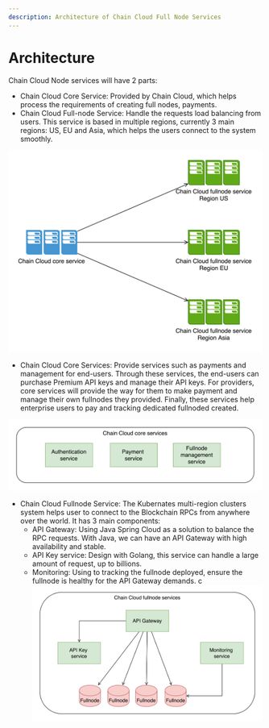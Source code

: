 ```yaml
---
description: Architecture of Chain Cloud Full Node Services
---
```


# Architecture

Chain Cloud Node services will have 2 parts:

* Chain Cloud Core Service: Provided by Chain Cloud, which helps process the requirements of creating full nodes, payments.
* Chain Cloud Full-node Service: Handle the requests load balancing from users. This service is based in multiple regions, currently 3 main regions: US, EU and Asia, which helps the users connect to the system smoothly.

![General Architecture](../../../static/img/general-architecture.png)

* Chain Cloud Core Services: Provide services such as payments and management for end-users. Through these services, the end-users can purchase Premium API keys and manage their API keys. For providers, core services will provide the way for them to make payment and manage their own fullnodes they provided. Finally, these services help enterprise users to pay and tracking dedicated fullnoded created.

![Core Services Architecture](../../../static/img/core-services-architecture.png)

* Chain Cloud Fullnode Service: The Kubernates multi-region clusters system helps user to connect to the Blockchain RPCs from anywhere over the world. It has 3 main components:
  * API Gateway: Using Java Spring Cloud as a solution to balance the RPC requests. With Java, we can have an API Gateway with high availability and stable.
  * API Key service: Design with Golang, this service can handle a large amount of request, up to billions.
  * Monitoring: Using to tracking the fullnode deployed, ensure the fullnode is healthy for the API Gateway demands.
c
![Full node services architecture](../../../static/img/full-node-architecture.png)